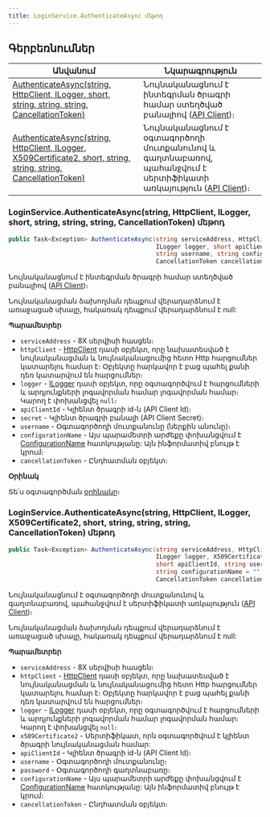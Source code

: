 ```yaml
---
title: LoginService.AuthenticateAsync մեթոդ
---
```


## Գերբեռնումներ

| Անվանում | Նկարագրություն |
|--|--|
| [AuthenticateAsync(string, HttpClient, ILogger, short, string, string, string, CancellationToken)](#loginserviceauthenticateasyncstring-httpclient-ilogger-short-string-string-string-cancellationtoken-մեթոդ) | Նույնականացնում է ինտեգրման ծրագրի համար ստեղծված բանալիով ([API Client](../../api_client.md))։ |
| [AuthenticateAsync(string, HttpClient, ILogger, X509Certificate2, short, string, string, string, CancellationToken)](#loginserviceauthenticateasyncstring-httpclient-ilogger-x509certificate2-short-string-string-string-cancellationtoken-մեթոդ)| Նույնականացնում է օգտագործողի մուտքանունով և գաղտնաբառով, պահանջվում է սերտիֆիկատի առկայություն ([API Client](../../api_client.md))։ |

### LoginService.AuthenticateAsync(string, HttpClient, ILogger, short, string, string, string, CancellationToken) մեթոդ

```c#
public Task<Exception> AuthenticateAsync(string serviceAddress, HttpClient httpClient, 
                                         ILogger logger, short apiClientId, string secret, 
                                         string username, string configurationName = "", 
                                         CancellationToken cancellationToken = default)
```

Նույնականացնում է ինտեգրման ծրագրի համար ստեղծված բանալիով ([API Client](../../api_client.md))։

Նույնականացման ձախողման դեպքում վերադարձնում է առաջացած սխալը, հակառակ դեպքում վերադարձնում է null:

**Պարամետրեր**

* `serviceAddress` - 8X սերվիսի հասցեն։
* `httpClient` - [HttpClient](https://learn.microsoft.com/en-us/dotnet/api/system.net.http.httpclient) դասի օբյեկտ, որը նախատեսված է նույնականացման և նույնականացումից հետո Http հարցումներ կատարելու համար է։
  Օբյեկտը հարկավոր է բաց պահել քանի դեռ կատարվում են հարցումներ։
* `logger` - [ILogger](https://learn.microsoft.com/en-us/dotnet/api/microsoft.extensions.logging.ilogger) դասի օբյեկտ, որը օգտագործվում է հարցումների և արդյունքների լոգավորման համար լոգավորման համար։  
  Կարող է փոխանցվել `null`։
* `apiClientId` - Կլիենտ ծրագրի id-ն (API Client Id)։
* `secret` - Կլիենտ ծրագրի բանալի (API Client Secret)։
* `username` - Օգտագործողի մուտքանունը (ներքին անունը)։
* `configurationName` - Այս պարամետրի արժեքը փոխանցվում է [ConfigurationName](ConfigurationName.md) հատկությանը:
  Այն ինֆորմատիվ բնույթ է կրում։
* `cancellationToken` - Ընդհատման օբյեկտ։

**Օրինակ**

Տե՛ս օգտագործման [օրինակը](../../examples/LoginService.md)։

### LoginService.AuthenticateAsync(string, HttpClient, ILogger, X509Certificate2, short, string, string, string, CancellationToken) մեթոդ

```c#
public Task<Exception> AuthenticateAsync(string serviceAddress, HttpClient httpClient, 
                                         ILogger logger, X509Certificate2 x509Certificate2, 
                                         short apiClientId, string username, string password, 
                                         string configurationName = "", 
                                         CancellationToken cancellationToken = default)
```

Նույնականացնում է օգտագործողի մուտքանունով և գաղտնաբառով, պահանջվում է սերտիֆիկատի առկայություն ([API Client](../../api_client.md))։

Նույնականացման ձախողման դեպքում վերադարձնում է առաջացած սխալը, հակառակ դեպքում վերադարձնում է null:

**Պարամետրեր**

* `serviceAddress` - 8X սերվիսի հասցեն։
* `httpClient` - [HttpClient](https://learn.microsoft.com/en-us/dotnet/api/system.net.http.httpclient) դասի օբյեկտ, որը նախատեսված է նույնականացման և նույնականացումից հետո Http հարցումներ կատարելու համար է։
  Օբյեկտը հարկավոր է բաց պահել քանի դեռ կատարվում են հարցումներ։
* `logger` - [ILogger](https://learn.microsoft.com/en-us/dotnet/api/microsoft.extensions.logging.ilogger) դասի օբյեկտ, որը օգտագործվում է հարցումների և արդյունքների լոգավորման համար լոգավորման համար։  
  Կարող է փոխանցվել `null`։
* `x509Certificate2` - Սերտիֆիկատ, որն օգտագործվում է կլիենտ ծրագրի նույնականացման համար:
* `apiClientId` - Կլիենտ ծրագրի id-ն (API Client Id)։
* `username` - Օգտագործողի մուտքանունը։
* `password` - Օգտագործողի գաղտնաբառը։
* `configurationName` - Այս պարամետրի արժեքը փոխանցվում է [ConfigurationName](ConfigurationName.md) հատկությանը:
  Այն ինֆորմատիվ բնույթ է կրում։
* `cancellationToken` - Ընդհատման օբյեկտ։
